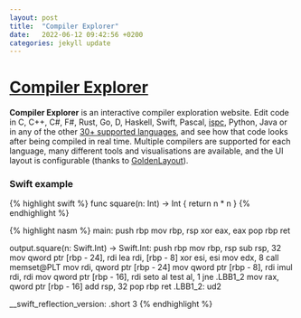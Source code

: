 ```yaml
---
layout: post
title:  "Compiler Explorer"
date:   2022-06-12 09:42:56 +0200
categories: jekyll update
---
```

# [Compiler Explorer](https://github.com/compiler-explorer/compiler-explorer)

**Compiler Explorer** is an interactive compiler exploration website. Edit code in C, C++, C#, F#, Rust, Go, D, Haskell, Swift, Pascal, [ispc](https://ispc.github.io/), Python, Java or in any of the other
[30+ supported languages](https://godbolt.org/api/languages), and see how that code looks after being compiled in real
time. Multiple compilers are supported for each language, many different tools and visualisations are available, and the
UI layout is configurable (thanks to [GoldenLayout](https://www.golden-layout.com/)).

### Swift example

{% highlight swift %}
func square(n: Int) -> Int {
    return n * n
}
{% endhighlight %}

{% highlight nasm %}
main:
        push    rbp
        mov     rbp, rsp
        xor     eax, eax
        pop     rbp
        ret

output.square(n: Swift.Int) -> Swift.Int:
        push    rbp
        mov     rbp, rsp
        sub     rsp, 32
        mov     qword ptr [rbp - 24], rdi
        lea     rdi, [rbp - 8]
        xor     esi, esi
        mov     edx, 8
        call    memset@PLT
        mov     rdi, qword ptr [rbp - 24]
        mov     qword ptr [rbp - 8], rdi
        imul    rdi, rdi
        mov     qword ptr [rbp - 16], rdi
        seto    al
        test    al, 1
        jne     .LBB1_2
        mov     rax, qword ptr [rbp - 16]
        add     rsp, 32
        pop     rbp
        ret
.LBB1_2:
        ud2

__swift_reflection_version:
        .short  3
{% endhighlight %}

